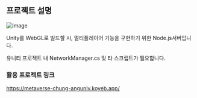 ## 프로젝트 설명

![image](https://github.com/user-attachments/assets/7d36c949-2c0d-495a-a51c-98d9e5e2b2e3)


Unity를 WebGL로 빌드할 시, 멀티플레이어 기능을 구현하기 위한 Node.js서버입니다.

유니티 프로젝트 내 NetworkManager.cs 및 타 스크립트가 필요합니다.
### 활용 프로젝트 링크
https://metaverse-chung-anguniv.koyeb.app/
